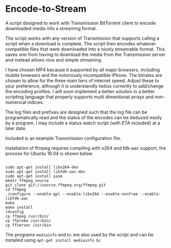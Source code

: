 # Encode-to-Stream
A script designed to work with Transmission BitTorrent client to encode downloaded media info a streaming format.

The script works with any version of Transmission that supports calling a script when a download is complete. The script then encodes whatever compatible files that were downloaded into a nicely streamable format. This saves one from having to download the media from the Transmission server and instead allows nice and simple streaming.

I have chosen MP4 because it supported by all major browsers, including mobile browsers and the notoriously incompatible iPhone. The bitrates are chosen to allow for the three main tiers of internet speed. Adjust these to your preference, although it is understandly tedius currently to add/change the encoding profiles. I will soon implement a better solution in a better scripting language that properly supports multi dimentional arrays and non-numerical indices.

The log files and prefixes are designed such that the log file can be programatically read and the status of the encodes can be deduced easily by a program. I may include a status watch script (with ETA included) at a later date.

Included is an example Transmission configuration file.

Installation of ffmpeg requires compiling with x264 and fdk-aac support, the process for Ubuntu 16.04 is shown below

<code>
sudo apt-get install libx264-dev
sudo apt-get install libfdk-aac-dev
sudo apt-get install yasm
mkdir ffmpeg_source
git clone git://source.ffmpeg.org/ffmpeg.git
cd ffmpeg
./configure --enable-gpl --enable-libx264 --enable-nonfree --enable-libfdk-aac
make
make install
ldconfig
cp ffmpeg /usr/bin/
cp ffprobe /usr/bin/
cp ffserver /usr/bin
</code>

The programs `mediainfo` and `bc` are also used by the script and can be installed using
`apt-get install mediainfo bc`
